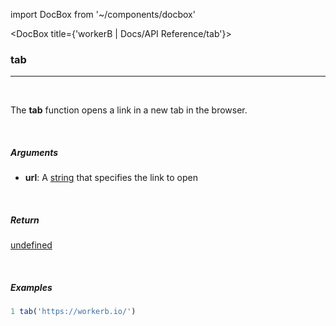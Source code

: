 import DocBox from '~/components/docbox'

<DocBox title={'workerB | Docs/API Reference/tab'}>

### **tab**
<hr/>
<br/>

The **tab** function opens a link in a new tab in the browser.

<br/>

##### Arguments

-  **url**: A [string](https://developer.mozilla.org/docs/Web/JavaScript/Reference/Global_Objects/String) that specifies the link to open

<br/>

##### Return

[undefined](https://developer.mozilla.org/en-US/docs/Web/JavaScript/Reference/Global_Objects/undefined)

<br/>

##### Examples

```javascript
1 tab('https://workerb.io/')
```

</DocBox>